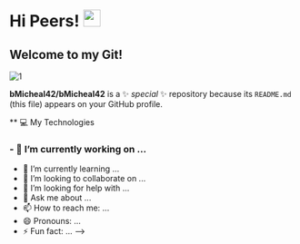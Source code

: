 # Hi Peers! <img src="https://raw.githubusercontent.com/MartinHeinz/MartinHeinz/master/wave.gif" width="30px" style="max-width:100%;">
## Welcome to my Git!


![1](https://github-readme-stats.vercel.app/api/top-langs/?username=bMicheal42&theme=blue-green)

**bMicheal42/bMicheal42** is a ✨ _special_ ✨ repository because its `README.md` (this file) appears on your GitHub profile.

** &#128187; My Technologies

### - 🔭 I’m currently working on ... 
- 🌱 I’m currently learning ...
- 👯 I’m looking to collaborate on ...
- 🤔 I’m looking for help with ...
- 💬 Ask me about ...
- 📫 How to reach me: ...
- 😄 Pronouns: ...
- ⚡ Fun fact: ...
-->
